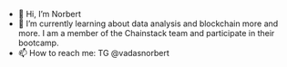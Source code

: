 - 👋 Hi, I’m Norbert
- 🌱 I’m currently learning about data analysis and blockchain more and more. I am a member of the Chainstack team and participate in their bootcamp.
- 📫 How to reach me: TG @vadasnorbert 


